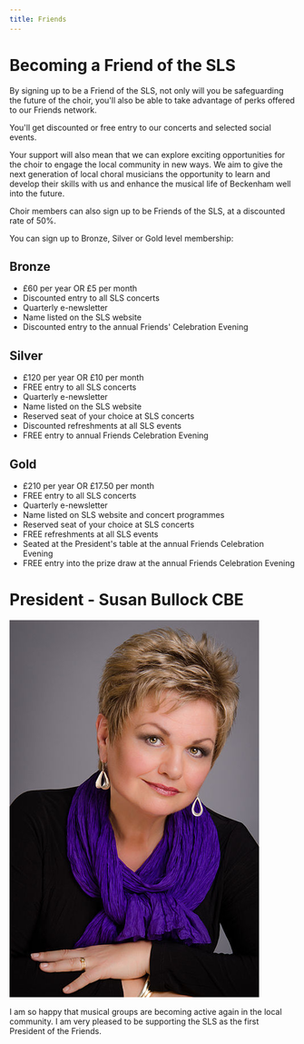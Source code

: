 ```yaml
---
title: Friends
---
```


# Becoming a Friend of the SLS

By signing up to be a Friend of the SLS, not only will you be safeguarding the future of the choir, you'll also be able to take advantage of perks offered to our Friends network.

You'll get discounted or free entry to our concerts and selected social events.

Your support will also mean that we can explore exciting opportunities for the choir to engage the local community in new ways. We aim to give the next generation of local choral musicians the opportunity to learn and develop their skills with us and enhance the musical life of Beckenham well into the future.

Choir members can also sign up to be Friends of the SLS, at a discounted rate of 50%.

You can sign up to Bronze, Silver or Gold level membership:

## Bronze

- £60 per year OR £5 per month
- Discounted entry to all SLS concerts
- Quarterly e-newsletter
- Name listed on the SLS website
- Discounted entry to the annual Friends' Celebration Evening

## Silver

- £120 per year OR £10 per month
- FREE entry to all SLS concerts
- Quarterly e-newsletter
- Name listed on the SLS website
- Reserved seat of your choice at SLS concerts
- Discounted refreshments at all SLS events
- FREE entry to annual Friends Celebration Evening

## Gold

- £210 per year OR £17.50 per month
- FREE entry to all SLS concerts
- Quarterly e-newsletter
- Name listed on SLS website and concert programmes
- Reserved seat of your choice at SLS concerts
- FREE refreshments at all SLS events
- Seated at the President's table at the annual Friends Celebration Evening
- FREE entry into the prize draw at the annual Friends Celebration Evening

# President - Susan Bullock CBE

![image](images/susan_bullock.jpg)

I am so happy that musical groups are becoming active again in the local community. I am very pleased to be supporting the SLS as the first President of the Friends.
